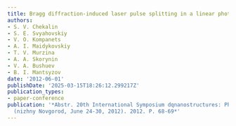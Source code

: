 ```yaml
---
title: Bragg diffraction-induced laser pulse splitting in a linear photonic crystal
authors:
- S. V. Chekalin
- S. E. Svyahovskiy
- V. O. Kompanets
- A. I. Maidykovskiy
- T. V. Murzina
- A. A. Skorynin
- V. A. Bushuev
- B. I. Mantsyzov
date: '2012-06-01'
publishDate: '2025-03-15T18:26:12.299217Z'
publication_types:
- paper-conference
publication: '*Abstr. 20th International Symposium dqnanostructures: Physics and Technologydq
  (nizhny Novgorod, June 24-30, 2012). 2012. P. 68-69*'
---
```

